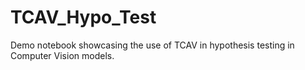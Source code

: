 # TCAV_Hypo_Test
Demo notebook showcasing the use of TCAV in hypothesis testing in Computer Vision models.

